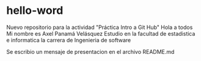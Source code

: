 # hello-word
Nuevo repositorio para la actividad "Práctica Intro a Git Hub"
Hola a todos
Mi nombre es Axel Panamá Velásquez
Estudio en la facultad de estadistica e informatica la carrera de Ingenieria de software

Se escribio un mensaje de presentacion en el archivo README.md
